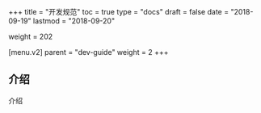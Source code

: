 +++
title = "开发规范"
toc = true
type = "docs"
draft = false
date = "2018-09-19"
lastmod = "2018-09-20"

weight = 202

[menu.v2]
  parent = "dev-guide"
  weight = 2
+++

## 介绍

介绍
